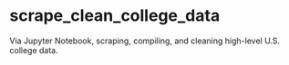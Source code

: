 # scrape_clean_college_data
Via Jupyter Notebook, scraping, compiling, and cleaning high-level U.S. college data.
